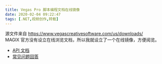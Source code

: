```yaml
---
title: Vegas Pro 脚本编程文档在线镜像
date: 2020-02-04 09:22:47
tags: [.NET,视频创作,转载]
---
```

源文件来自 https://www.vegascreativesoftware.com/us/downloads/  
MAGIX 官方没有设立在线浏览文档，所以我就设立了一个在线镜像，方便阅览。  

- [API 文档](/other/VEGASScriptAPI.html)   
- [常见问题回答](/other/VEGASScriptFAQ.html)  
 